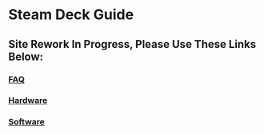 # Steam Deck Guide

## Site Rework In Progress, Please Use These Links Below:

### [FAQ](FAQ/Old_FAQ.md)

### [Hardware](Hardware/Old_Hardware_Guide.md)

### [Software](Software/Old_Software_Guide.md)